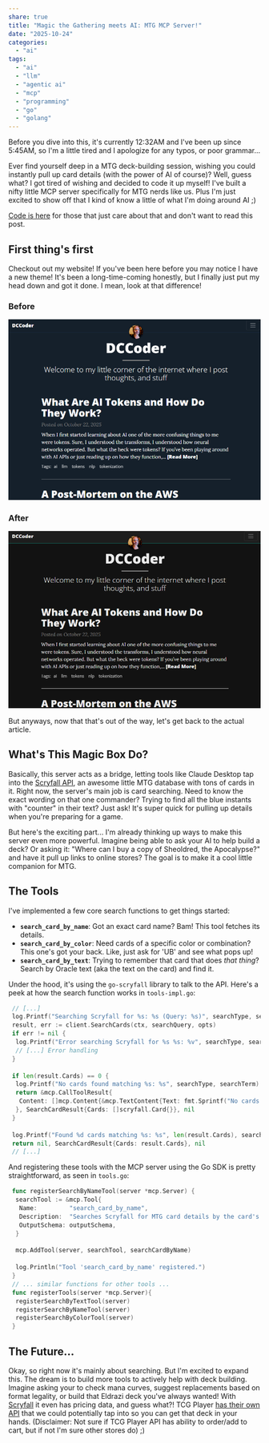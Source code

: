 ```yaml
---
share: true
title: "Magic the Gathering meets AI: MTG MCP Server!"
date: "2025-10-24" 
categories:
  - "ai"
tags:
  - "ai"
  - "llm"
  - "agentic ai"
  - "mcp"
  - "programming"
  - "go"
  - "golang"
---
```


Before you dive into this, it's currently 12:32AM and I've been up since 5:45AM, so I'm a little tired and I apologize for any typos, or poor grammar...

Ever find yourself deep in a MTG deck-building session, wishing you could instantly pull up card details (with the power of AI of course)? Well, guess what? I got tired of wishing and decided to code it up myself\! I've built a nifty little MCP server specifically for MTG nerds like us.  Plus I'm just excited to show off that I kind of know a little of what I'm doing around AI ;) 

[Code is here](https://github.com/DCCoder90/mtg-mcp) for those that just care about that and don't want to read this post.

## First thing's first

Checkout out my website!  If you've been here before you may notice I have a new theme! It's been a long-time-coming honestly, but I finally just put my head down and got it done.  I mean, look at that difference!

### Before
![Before](../../../public/imgs/posts/2025-10-24/Screenshot-2025-10-24%20000353.png)
### After
![After](../../../public/imgs/posts/2025-10-24/Screenshot-2025-10-24%20000419.png)

But anyways, now that that's out of the way, let's get back to the actual article.

## What's This Magic Box Do?

Basically, this server acts as a bridge, letting tools like Claude Desktop tap into the [Scryfall API](https://scryfall.com/docs/api), an awesome little MTG database with tons of cards in it. Right now, the server's main job is card searching. Need to know the exact wording on that one commander? Trying to find all the blue instants with "counter" in their text? Just ask! It's super quick for pulling up details when you're preparing for a game.

But here's the exciting part... I'm already thinking up ways to make this server even more powerful. Imagine being able to ask your AI to help build a deck? Or asking it: "Where can I buy a copy of Sheoldred, the Apocalypse?" and have it pull up links to online stores? The goal is to make it a cool little companion for MTG.

## The Tools

I've implemented a few core search functions to get things started:

  * **`search_card_by_name`**: Got an exact card name? Bam\! This tool fetches its details.
  * **`search_card_by_color`**: Need cards of a specific color or combination? This one's got your back. Like, just ask for 'UB' and see what pops up\!
  * **`search_card_by_text`**: Trying to remember that card that does *that thing*? Search by Oracle text (aka the text on the card) and find it.

Under the hood, it's using the `go-scryfall` library to talk to the API. Here's a peek at how the search function works in `tools-impl.go`:

```go
 // [...]
 log.Printf("Searching Scryfall for %s: %s (Query: %s)", searchType, searchTerm, searchQuery)
 result, err := client.SearchCards(ctx, searchQuery, opts)
 if err != nil {
  log.Printf("Error searching Scryfall for %s %s: %v", searchType, searchTerm, err)
  // [...] Error handling
 }

 if len(result.Cards) == 0 {
  log.Printf("No cards found matching %s: %s", searchType, searchTerm)
  return &mcp.CallToolResult{
   Content: []mcp.Content{&mcp.TextContent{Text: fmt.Sprintf("No cards found matching the %s '%s'.", searchType, searchTerm)}},
  }, SearchCardResult{Cards: []scryfall.Card{}}, nil
 }

 log.Printf("Found %d cards matching %s: %s", len(result.Cards), searchType, searchTerm)
 return nil, SearchCardResult{Cards: result.Cards}, nil
 // [...]
```

And registering these tools with the MCP server using the Go SDK is pretty straightforward, as seen in `tools.go`:

```go
 func registerSearchByNameTool(server *mcp.Server) {
  searchTool := &mcp.Tool{
   Name:         "search_card_by_name",
   Description:  "Searches Scryfall for MTG card details by the card's exact name.",
   OutputSchema: outputSchema,
  }

  mcp.AddTool(server, searchTool, searchCardByName)

  log.Println("Tool 'search_card_by_name' registered.")
 }
 // ... similar functions for other tools ...
 func registerTools(server *mcp.Server){
  registerSearchByTextTool(server)
  registerSearchByNameTool(server)
  registerSearchByColorTool(server)
 }

```

## The Future...

Okay, so right now it's mainly about searching. But I'm excited to expand this. The dream is to build more tools to actively help with deck building. Imagine asking your to check mana curves, suggest replacements based on format legality, or build that Eldrazi deck you've always wanted\! With [Scryfall](https://scryfall.com/) it even has pricing data, and guess what?! TCG Player [has their own API](https://docs.tcgplayer.com/docs/welcome) that we could potentially tap into so you can get that deck in your hands. (Disclaimer: Not sure if TCG Player API has ability to order/add to cart, but if not I'm sure other stores do) ;)  